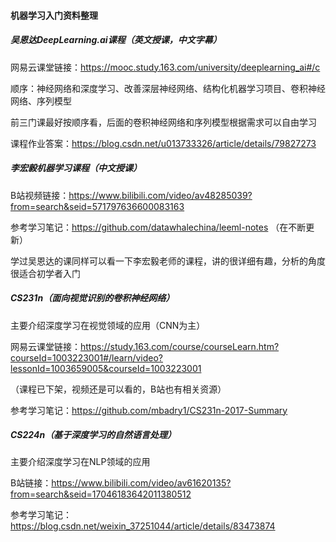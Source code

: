 #### 机器学习入门资料整理

##### 吴恩达DeepLearning.ai课程（英文授课，中文字幕）

网易云课堂链接：https://mooc.study.163.com/university/deeplearning_ai#/c

顺序：神经网络和深度学习、改善深层神经网络、结构化机器学习项目、卷积神经网络、序列模型

前三门课最好按顺序看，后面的卷积神经网络和序列模型根据需求可以自由学习

课程作业答案：https://blog.csdn.net/u013733326/article/details/79827273



##### 李宏毅机器学习课程（中文授课）

B站视频链接：https://www.bilibili.com/video/av48285039?from=search&seid=571797636600083163

参考学习笔记：https://github.com/datawhalechina/leeml-notes （在不断更新）

学过吴恩达的课同样可以看一下李宏毅老师的课程，讲的很详细有趣，分析的角度很适合初学者入门



##### CS231n（面向视觉识别的卷积神经网络）

主要介绍深度学习在视觉领域的应用（CNN为主）

网易云课堂链接：https://study.163.com/course/courseLearn.htm?courseId=1003223001#/learn/video?lessonId=1003659005&courseId=1003223001

（课程已下架，视频还是可以看的，B站也有相关资源）

参考学习笔记：https://github.com/mbadry1/CS231n-2017-Summary



##### CS224n（基于深度学习的自然语言处理）

主要介绍深度学习在NLP领域的应用

B站链接：https://www.bilibili.com/video/av61620135?from=search&seid=17046183642011380512

参考学习笔记：https://blog.csdn.net/weixin_37251044/article/details/83473874

